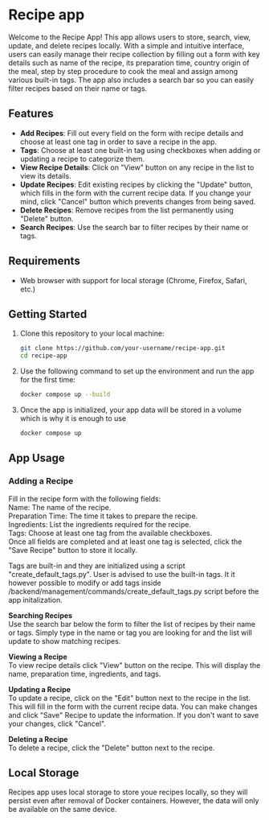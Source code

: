 # Recipe app

Welcome to the Recipe App! This app allows users to store, search, view, update, and delete recipes locally. With a simple and intuitive interface, users can easily manage their recipe collection by filling out a form with key details such as name of the recipe, its preparation time, country origin of the meal, step by step procedure to cook the meal and assign among various built-in tags. The app also includes a search bar so you can easily filter recipes based on their name or tags.

## Features

- **Add Recipes**: Fill out every field on the form with recipe details and choose at least one tag in order to save a recipe in the app.
- **Tags**: Choose at least one built-in tag using checkboxes when adding or updating a recipe to categorize them.
- **View Recipe Details**: Click on "View" button on any recipe in the list to view its details.
- **Update Recipes**: Edit existing recipes by clicking the "Update" button, which fills in the form with the current recipe data. If you change your mind, click "Cancel" button which prevents changes from being saved.
- **Delete Recipes**: Remove recipes from the list permanently using "Delete" button.
- **Search Recipes**: Use the search bar to filter recipes by their name or tags.

## Requirements

- Web browser with support for local storage (Chrome, Firefox, Safari, etc.)
  
## Getting Started

1. Clone this repository to your local machine:

   ```bash
   git clone https://github.com/your-username/recipe-app.git
   cd recipe-app
   ```
   
2. Use the following command to set up the environment and run the app for the first time:

   ```bash
   docker compose up --build
   ```
 
3. Once the app is initialized, your app data will be stored in a volume which is why it is enough to use
   ```bash
   docker compose up
   ```

## App Usage

### Adding a Recipe <br/>
Fill in the recipe form with the following fields:<br/>
Name: The name of the recipe.<br/>
Preparation Time: The time it takes to prepare the recipe.<br/>
Ingredients: List the ingredients required for the recipe.<br/>
Tags: Choose at least one tag from the available checkboxes.<br/>
Once all fields are completed and at least one tag is selected, click the "Save Recipe" button to store it locally.<br/>

Tags are built-in and they are initialized using a script "create_default_tags.py". User is advised to use the built-in tags. It it however possible to modify or add tags inside /backend/management/commands/create_default_tags.py script before the app initalization.

**Searching Recipes**<br/>
Use the search bar below the form to filter the list of recipes by their name or tags. Simply type in the name or tag you are looking for and the list will update to show matching recipes.

**Viewing a Recipe**<br/>
To view recipe details click "View" button on the recipe. This will display the name, preparation time, ingredients, and tags.

**Updating a Recipe**<br/>
To update a recipe, click on the "Edit" button next to the recipe in the list. This will fill in the form with the current recipe data. You can make changes and click "Save" Recipe to update the information. If you don't want to save your changes, click "Cancel".

**Deleting a Recipe**<br/>
To delete a recipe, click the "Delete" button next to the recipe.

## Local Storage<br/>
Recipes app uses local storage to store youe recipes locally, so they will persist even after removal of Docker containers. However, the data will only be available on the same device.
